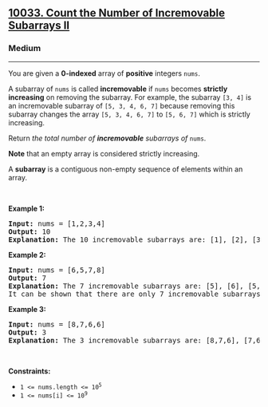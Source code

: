 <h2><a href="https://leetcode.com/problems/count-the-number-of-incremovable-subarrays-ii/">10033. Count the Number of Incremovable Subarrays II</a></h2><h3>Medium</h3><hr><div><p>You are given a <strong>0-indexed</strong> array of <strong>positive</strong> integers <code>nums</code>.</p>

<p>A subarray of <code>nums</code> is called <strong>incremovable</strong> if <code>nums</code> becomes <strong>strictly increasing</strong> on removing the subarray. For example, the subarray <code>[3, 4]</code> is an incremovable subarray of <code>[5, 3, 4, 6, 7]</code> because removing this subarray changes the array <code>[5, 3, 4, 6, 7]</code> to <code>[5, 6, 7]</code> which is strictly increasing.</p>

<p>Return <em>the total number of <strong>incremovable</strong> subarrays of</em> <code>nums</code>.</p>

<p><strong>Note</strong> that an empty array is considered strictly increasing.</p>

<p>A <strong>subarray</strong> is a contiguous non-empty sequence of elements within an array.</p>

<p>&nbsp;</p>
<p><strong class="example">Example 1:</strong></p>

<pre><strong>Input:</strong> nums = [1,2,3,4]
<strong>Output:</strong> 10
<strong>Explanation:</strong> The 10 incremovable subarrays are: [1], [2], [3], [4], [1,2], [2,3], [3,4], [1,2,3], [2,3,4], and [1,2,3,4], because on removing any one of these subarrays nums becomes strictly increasing. Note that you cannot select an empty subarray.
</pre>

<p><strong class="example">Example 2:</strong></p>

<pre><strong>Input:</strong> nums = [6,5,7,8]
<strong>Output:</strong> 7
<strong>Explanation:</strong> The 7 incremovable subarrays are: [5], [6], [5,7], [6,5], [5,7,8], [6,5,7] and [6,5,7,8].
It can be shown that there are only 7 incremovable subarrays in nums.
</pre>

<p><strong class="example">Example 3:</strong></p>

<pre><strong>Input:</strong> nums = [8,7,6,6]
<strong>Output:</strong> 3
<strong>Explanation:</strong> The 3 incremovable subarrays are: [8,7,6], [7,6,6], and [8,7,6,6]. Note that [8,7] is not an incremovable subarray because after removing [8,7] nums becomes [6,6], which is sorted in ascending order but not strictly increasing.
</pre>

<p>&nbsp;</p>
<p><strong>Constraints:</strong></p>

<ul>
	<li><code>1 &lt;= nums.length &lt;= 10<sup>5</sup></code></li>
	<li><code>1 &lt;= nums[i] &lt;= 10<sup>9</sup></code></li>
</ul>
</div>